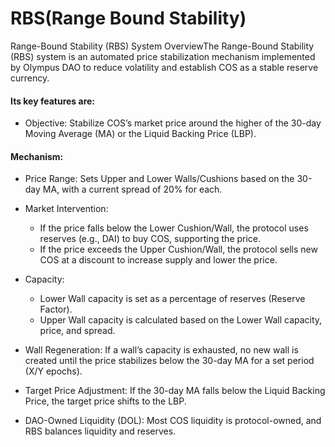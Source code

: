 # RBS(Range Bound Stability)

Range-Bound Stability (RBS) System OverviewThe Range-Bound Stability (RBS) system is an automated price stabilization mechanism implemented by Olympus DAO to reduce volatility and establish COS as a stable reserve currency.&#x20;

#### **Its key features are:**

* Objective: Stabilize COS’s market price around the higher of the 30-day Moving Average (MA) or the Liquid Backing Price (LBP).

#### Mechanism:

* Price Range: Sets Upper and Lower Walls/Cushions based on the 30-day MA, with a current spread of 20% for each.
*   Market Intervention:

    * If the price falls below the Lower Cushion/Wall, the protocol uses reserves (e.g., DAI) to buy COS, supporting the price.
    * If the price exceeds the Upper Cushion/Wall, the protocol sells new COS at a discount to increase supply and lower the price.


*   Capacity:

    * Lower Wall capacity is set as a percentage of reserves (Reserve Factor).
    * Upper Wall capacity is calculated based on the Lower Wall capacity, price, and spread.


* Wall Regeneration: If a wall’s capacity is exhausted, no new wall is created until the price stabilizes below the 30-day MA for a set period (X/Y epochs).
* Target Price Adjustment: If the 30-day MA falls below the Liquid Backing Price, the target price shifts to the LBP.
* DAO-Owned Liquidity (DOL): Most COS liquidity is protocol-owned, and RBS balances liquidity and reserves.
